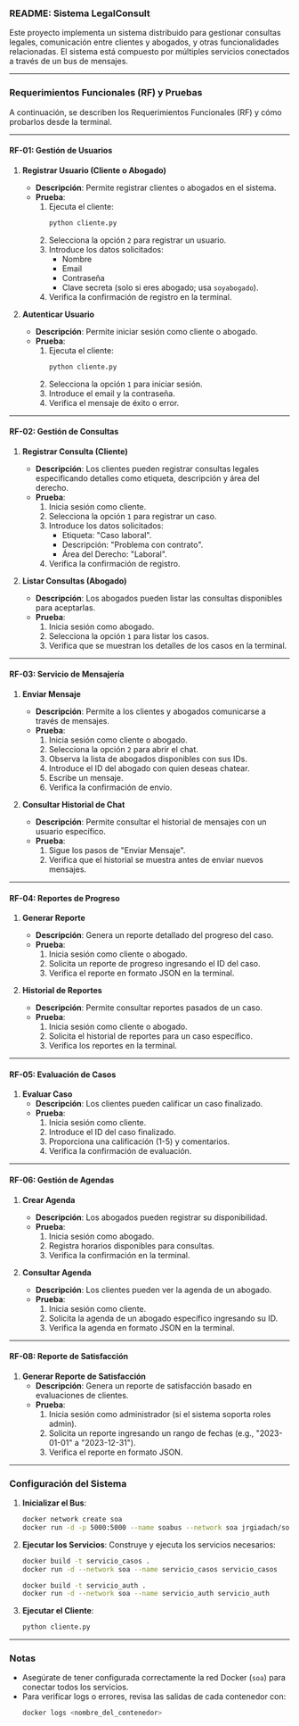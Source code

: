 ### **README: Sistema LegalConsult**

Este proyecto implementa un sistema distribuido para gestionar consultas legales, comunicación entre clientes y abogados, y otras funcionalidades relacionadas. El sistema está compuesto por múltiples servicios conectados a través de un bus de mensajes.

---

### **Requerimientos Funcionales (RF) y Pruebas**

A continuación, se describen los Requerimientos Funcionales (RF) y cómo probarlos desde la terminal.

---

#### **RF-01: Gestión de Usuarios**

1. **Registrar Usuario (Cliente o Abogado)**
   - **Descripción**: Permite registrar clientes o abogados en el sistema.
   - **Prueba**:
     1. Ejecuta el cliente:
        ```bash
        python cliente.py
        ```
     2. Selecciona la opción `2` para registrar un usuario.
     3. Introduce los datos solicitados:
        - Nombre
        - Email
        - Contraseña
        - Clave secreta (solo si eres abogado; usa `soyabogado`).
     4. Verifica la confirmación de registro en la terminal.

2. **Autenticar Usuario**
   - **Descripción**: Permite iniciar sesión como cliente o abogado.
   - **Prueba**:
     1. Ejecuta el cliente:
        ```bash
        python cliente.py
        ```
     2. Selecciona la opción `1` para iniciar sesión.
     3. Introduce el email y la contraseña.
     4. Verifica el mensaje de éxito o error.

---

#### **RF-02: Gestión de Consultas**

1. **Registrar Consulta (Cliente)**
   - **Descripción**: Los clientes pueden registrar consultas legales especificando detalles como etiqueta, descripción y área del derecho.
   - **Prueba**:
     1. Inicia sesión como cliente.
     2. Selecciona la opción `1` para registrar un caso.
     3. Introduce los datos solicitados:
        - Etiqueta: "Caso laboral".
        - Descripción: "Problema con contrato".
        - Área del Derecho: "Laboral".
     4. Verifica la confirmación de registro.

2. **Listar Consultas (Abogado)**
   - **Descripción**: Los abogados pueden listar las consultas disponibles para aceptarlas.
   - **Prueba**:
     1. Inicia sesión como abogado.
     2. Selecciona la opción `1` para listar los casos.
     3. Verifica que se muestran los detalles de los casos en la terminal.

---

#### **RF-03: Servicio de Mensajería**

1. **Enviar Mensaje**
   - **Descripción**: Permite a los clientes y abogados comunicarse a través de mensajes.
   - **Prueba**:
     1. Inicia sesión como cliente o abogado.
     2. Selecciona la opción `2` para abrir el chat.
     3. Observa la lista de abogados disponibles con sus IDs.
     4. Introduce el ID del abogado con quien deseas chatear.
     5. Escribe un mensaje.
     6. Verifica la confirmación de envío.

2. **Consultar Historial de Chat**
   - **Descripción**: Permite consultar el historial de mensajes con un usuario específico.
   - **Prueba**:
     1. Sigue los pasos de "Enviar Mensaje".
     2. Verifica que el historial se muestra antes de enviar nuevos mensajes.

---

#### **RF-04: Reportes de Progreso**

1. **Generar Reporte**
   - **Descripción**: Genera un reporte detallado del progreso del caso.
   - **Prueba**:
     1. Inicia sesión como cliente o abogado.
     2. Solicita un reporte de progreso ingresando el ID del caso.
     3. Verifica el reporte en formato JSON en la terminal.

2. **Historial de Reportes**
   - **Descripción**: Permite consultar reportes pasados de un caso.
   - **Prueba**:
     1. Inicia sesión como cliente o abogado.
     2. Solicita el historial de reportes para un caso específico.
     3. Verifica los reportes en la terminal.

---

#### **RF-05: Evaluación de Casos**

1. **Evaluar Caso**
   - **Descripción**: Los clientes pueden calificar un caso finalizado.
   - **Prueba**:
     1. Inicia sesión como cliente.
     2. Introduce el ID del caso finalizado.
     3. Proporciona una calificación (1-5) y comentarios.
     4. Verifica la confirmación de evaluación.

---

#### **RF-06: Gestión de Agendas**

1. **Crear Agenda**
   - **Descripción**: Los abogados pueden registrar su disponibilidad.
   - **Prueba**:
     1. Inicia sesión como abogado.
     2. Registra horarios disponibles para consultas.
     3. Verifica la confirmación en la terminal.

2. **Consultar Agenda**
   - **Descripción**: Los clientes pueden ver la agenda de un abogado.
   - **Prueba**:
     1. Inicia sesión como cliente.
     2. Solicita la agenda de un abogado específico ingresando su ID.
     3. Verifica la agenda en formato JSON en la terminal.

---

#### **RF-08: Reporte de Satisfacción**

1. **Generar Reporte de Satisfacción**
   - **Descripción**: Genera un reporte de satisfacción basado en evaluaciones de clientes.
   - **Prueba**:
     1. Inicia sesión como administrador (si el sistema soporta roles admin).
     2. Solicita un reporte ingresando un rango de fechas (e.g., "2023-01-01" a "2023-12-31").
     3. Verifica el reporte en formato JSON.

---

### **Configuración del Sistema**

1. **Inicializar el Bus**:
   ```bash
   docker network create soa
   docker run -d -p 5000:5000 --name soabus --network soa jrgiadach/soabus:v1
   ```

2. **Ejecutar los Servicios**:
   Construye y ejecuta los servicios necesarios:
   ```bash
   docker build -t servicio_casos .
   docker run -d --network soa --name servicio_casos servicio_casos

   docker build -t servicio_auth .
   docker run -d --network soa --name servicio_auth servicio_auth
   ```

3. **Ejecutar el Cliente**:
   ```bash
   python cliente.py
   ```

---

### **Notas**
- Asegúrate de tener configurada correctamente la red Docker (`soa`) para conectar todos los servicios.
- Para verificar logs o errores, revisa las salidas de cada contenedor con:
  ```bash
  docker logs <nombre_del_contenedor>
  ```
